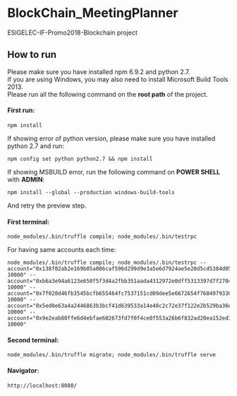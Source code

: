 # BlockChain_MeetingPlanner
ESIGELEC-IF-Promo2018-Blockchain project

## How to run
Please make sure you have installed npm 6.9.2 and python 2.7.  
If you are using Windows, you may also need to install Microsoft Build Tools 2013.  
Please run all the following command on the <strong>root path</strong> of the project.

#### First run:  
    npm install

If showing error of python version, please make sure you have installed python 2.7 and run:

    npm config set python python2.7 && npm install
    
If showing MSBUILD error, run the following command on <strong>POWER SHELL</strong> with <strong>ADMIN</strong>:

    npm install --global --production windows-build-tools
And retry the preview step.
  
#### First terminal:  
    node_modules/.bin/truffle compile; node_modules/.bin/testrpc
	
For having same accounts each time:  

    node_modules/.bin/truffle compile; node_modules/.bin/testrpc --account="0x138f02ab2e169b05a086caf596d299d9e3a5e6d7924ae5e20d5cd5384d05ff71, 10000" --account="0xb6a3e94a6123e650f5f3d4a2fbb351aada4312972e0dff5313397d7f2704c61b, 10000" --account="0x7f020d46fb3545bcfb655464fc7537151cd09dee5e6672654f760497933019e8, 10000" --account="0x5ed0e63a4a2446863b3bcf41d639533a14e48c2c72e37f122e2b529ba36e1303, 10000" --account="0x9e2eab80ffe6d4ebfae602673fd7f0f4ce0f553a26b6f832ad20ea152ed3155f, 10000"

#### Second terminal:  
    node_modules/.bin/truffle migrate; node_modules/.bin/truffle serve
  
#### Navigator:
    http://localhost:8080/
